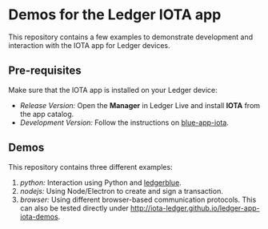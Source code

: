 # Demos for the Ledger IOTA app

This repository contains a few examples to demonstrate development and interaction with the IOTA app for Ledger devices.

## Pre-requisites

Make sure that the IOTA app is installed on your Ledger device:
- *Release Version:* Open the **Manager** in Ledger Live and install **IOTA** from the app catalog.
- *Development Version:* Follow the instructions on [blue-app-iota](github.com/IOTA-Ledger/blue-app-iota).

## Demos

This repository contains three different examples:

1. *python:* Interaction using Python and [ledgerblue](https://pypi.org/project/ledgerblue).
2. *nodejs:* Using Node/Electron to create and sign a transaction.
3. *browser:* Using different browser-based communication protocols. This can also be tested directly under http://iota-ledger.github.io/ledger-app-iota-demos.
